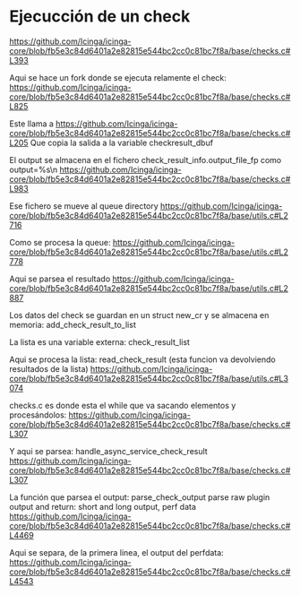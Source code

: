 # Ejecucción de un check
https://github.com/Icinga/icinga-core/blob/fb5e3c84d6401a2e82815e544bc2cc0c81bc7f8a/base/checks.c#L393

Aqui se hace un fork donde se ejecuta relamente el check:
https://github.com/Icinga/icinga-core/blob/fb5e3c84d6401a2e82815e544bc2cc0c81bc7f8a/base/checks.c#L825

Este llama a https://github.com/Icinga/icinga-core/blob/fb5e3c84d6401a2e82815e544bc2cc0c81bc7f8a/base/checks.c#L205
Que copia la salida a la variable checkresult_dbuf

El output se almacena en el fichero check_result_info.output_file_fp como
output=%s\n
https://github.com/Icinga/icinga-core/blob/fb5e3c84d6401a2e82815e544bc2cc0c81bc7f8a/base/checks.c#L983

Ese fichero se mueve al queue directory
https://github.com/Icinga/icinga-core/blob/fb5e3c84d6401a2e82815e544bc2cc0c81bc7f8a/base/utils.c#L2716

Como se procesa la queue:
https://github.com/Icinga/icinga-core/blob/fb5e3c84d6401a2e82815e544bc2cc0c81bc7f8a/base/utils.c#L2778

Aqui se parsea el resultado
https://github.com/Icinga/icinga-core/blob/fb5e3c84d6401a2e82815e544bc2cc0c81bc7f8a/base/utils.c#L2887

Los datos del check se guardan en un struct new_cr y se almacena en memoria:
add_check_result_to_list

La lista es una variable externa: check_result_list

Aqui se procesa la lista: read_check_result (esta funcion va devolviendo resultados de la lista)
https://github.com/Icinga/icinga-core/blob/fb5e3c84d6401a2e82815e544bc2cc0c81bc7f8a/base/utils.c#L3074

checks.c es donde esta el while que va sacando elementos y procesándolos:
https://github.com/Icinga/icinga-core/blob/fb5e3c84d6401a2e82815e544bc2cc0c81bc7f8a/base/checks.c#L307

Y aqui se parsea: handle_async_service_check_result
https://github.com/Icinga/icinga-core/blob/fb5e3c84d6401a2e82815e544bc2cc0c81bc7f8a/base/checks.c#L307

La función que parsea el output: parse_check_output
parse raw plugin output and return: short and long output, perf data
https://github.com/Icinga/icinga-core/blob/fb5e3c84d6401a2e82815e544bc2cc0c81bc7f8a/base/checks.c#L4469

Aqui se separa, de la primera linea, el output del perfdata:
https://github.com/Icinga/icinga-core/blob/fb5e3c84d6401a2e82815e544bc2cc0c81bc7f8a/base/checks.c#L4543
